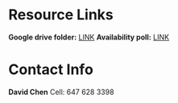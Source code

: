 # Resource Links
__Google drive folder:__ [LINK](https://drive.google.com/folderview?id=0B6edwpZAmozLX25Md0NSNHpweUU&usp=sharing)
__Availability poll:__ [LINK](http://doodle.com/maqattenc3z8xnu7)


# Contact Info

__David Chen__
Cell: 647 628 3398
